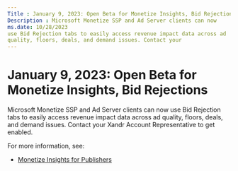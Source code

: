 ```yaml
---
Title : January 9, 2023: Open Beta for Monetize Insights, Bid Rejections
Description : Microsoft Monetize SSP and Ad Server clients can now
ms.date: 10/28/2023
use Bid Rejection tabs to easily access revenue impact data across ad
quality, floors, deals, and demand issues. Contact your
---
```



# January 9, 2023: Open Beta for Monetize Insights, Bid Rejections



Microsoft Monetize SSP and Ad Server clients can now
use Bid Rejection tabs to easily access revenue impact data across ad
quality, floors, deals, and demand issues. Contact your
Xandr Account Representative to get enabled.



For more information, see:

- <a href="monetize-insights-for-publishers.md" class="xref">Monetize
  Insights for Publishers</a>






